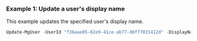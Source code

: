 ### Example 1: Update a user's display name

This example updates the specified user's display name.

```powershell
Update-MgUser -UserId "f36aae05-82e9-41ce-ab77-d6ff7031412d" -DisplayName "Kristi Laar"
```
